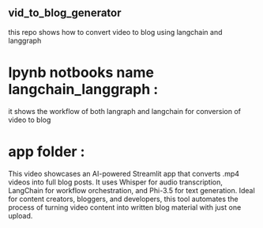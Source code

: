 ## vid_to_blog_generator
this repo shows how to convert video to blog using langchain and langgraph

# Ipynb notbooks name langchain_langgraph : 
it shows the workflow of both langraph and langchain  for conversion of video to blog

# app folder :
This video showcases an AI-powered Streamlit app that converts .mp4 videos into full blog posts. It uses Whisper for audio transcription, LangChain for workflow orchestration, and Phi-3.5 for text generation. Ideal for content creators, bloggers, and developers, this tool automates the process of turning video content into written blog material with just one upload.
